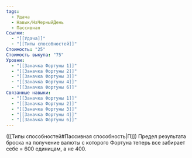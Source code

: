 ```yaml
---
tags:
  - Удача
  - Навык/НаЧерныйДень
  - Пассивная
Ссылки:
  - "[[Удача]]"
  - "[[Типы способностей]]"
Стоимость: "25"
Стоимость выкупа: "75"
Уровни:
  - "[[Заначка Фортуны 1]]"
  - "[[Заначка Фортуны 2]]"
  - "[[Заначка Фортуны 3]]"
  - "[[Заначка Фортуны 4]]"
  - "[[Заначка Фортуны 6]]"
Связанные навыки:
  - "[[Заначка Фортуны 1]]"
  - "[[Заначка Фортуны 2]]"
  - "[[Заначка Фортуны 3]]"
  - "[[Заначка Фортуны 4]]"
  - "[[Заначка Фортуны 6]]"
---
```

([[Типы способностей#Пассивная способность|П]]) Предел результата броска на получение валюты с которого Фортуна теперь все забирает себе = 600 единицам,  а не 400. 